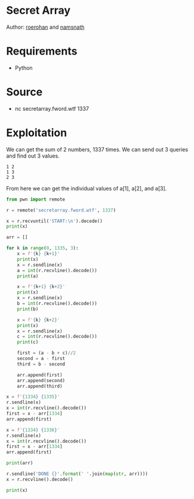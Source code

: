 # Secret Array

Author: [roerohan](https://github.com/roerohan) and [namsnath](https://github.com/namsnath)

# Requirements

- Python

# Source

- nc secretarray.fword.wtf 1337

# Exploitation

We can get the sum of 2 numbers, 1337 times. We can send out 3 queries and find out 3 values.

```
1 2
1 3
2 3
```

From here we can get the individual values of a[1], a[2], and a[3].


```py
from pwn import remote

r = remote('secretarray.fword.wtf', 1337)

x = r.recvuntil('START:\n').decode()
print(x)

arr = []

for k in range(0, 1335, 3):
    x = f'{k} {k+1}'
    print(x)
    x = r.sendline(x)
    a = int(r.recvline().decode())
    print(a)

    x = f'{k+1} {k+2}'
    print(x)
    x = r.sendline(x)
    b = int(r.recvline().decode())
    print(b)

    x = f'{k} {k+2}'
    print(x)
    x = r.sendline(x)
    c = int(r.recvline().decode())
    print(c)

    first = (a - b + c)//2
    second = a - first
    third = b - second

    arr.append(first)
    arr.append(second)
    arr.append(third)

x = f'{1334} {1335}'
r.sendline(x)
x = int(r.recvline().decode())
first = x - arr[1334]
arr.append(first)

x = f'{1334} {1336}'
r.sendline(x)
x = int(r.recvline().decode())
first = x - arr[1334]
arr.append(first)

print(arr)

r.sendline('DONE {}'.format(' '.join(map(str, arr))))
x = r.recvline().decode()

print(x)
```

